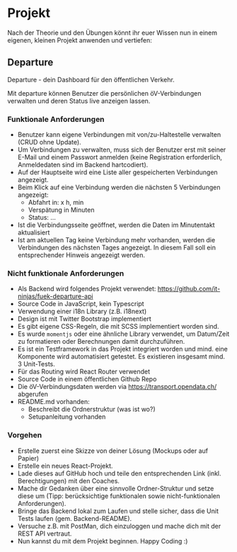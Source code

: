 # Projekt

Nach der Theorie und den Übungen könnt ihr euer Wissen nun in einem eigenen, kleinen Projekt anwenden und vertiefen:

## Departure

Departure - dein Dashboard für den öffentlichen Verkehr.

Mit departure können Benutzer die persönlichen öV-Verbindungen verwalten und deren Status live anzeigen lassen.

### Funktionale Anforderungen

* Benutzer kann eigene Verbindungen mit von/zu-Haltestelle verwalten (CRUD ohne Update).
* Um Verbindungen zu verwalten, muss sich der Benutzer erst mit seiner E-Mail und einem Passwort anmelden (keine Registration erforderlich, Anmeldedaten sind im Backend hartcodiert).
* Auf der Hauptseite wird eine Liste aller gespeicherten Verbindungen angezeigt.
* Beim Klick auf eine Verbindung werden die nächsten 5 Verbindungen angezeigt:
  * Abfahrt in: x h, min
  * Verspätung in Minuten
  * Status: ...
* Ist die Verbindungsseite geöffnet, werden die Daten im Minutentakt aktualisiert
* Ist am aktuellen Tag keine Verbindung mehr vorhanden, werden die Verbindungen des nächsten Tages angezeigt. In diesem Fall soll ein entsprechender Hinweis angezeigt werden. 

### Nicht funktionale Anforderungen

* Als Backend wird folgendes Projekt verwendet: https://github.com/it-ninjas/fuek-departure-api
* Source Code in JavaScript, kein Typescript
* Verwendung einer i18n Library (z.B. i18next)
* Design ist mit Twitter Bootstrap implementiert
* Es gibt eigene CSS-Regeln, die mit SCSS implementiert worden sind.
* Es wurde `momentjs` oder eine ähnliche Library verwendet, um Datum/Zeit zu formatieren oder Berechnungen damit durchzuführen.
* Es ist ein Testframework in das Projekt integriert worden und mind. eine Komponente wird automatisiert getestet. Es existieren insgesamt mind. 3 Unit-Tests.
* Für das Routing wird React Router verwendet
* Source Code in einem öffentlichen Github Repo
* Die öV-Verbindungsdaten werden via https://transport.opendata.ch/ abgerufen
* README.md vorhanden:
  * Beschreibt die Ordnerstruktur (was ist wo?)
  * Setupanleitung vorhanden

### Vorgehen

* Erstelle zuerst eine Skizze von deiner Lösung (Mockups oder auf Papier)
* Erstelle ein neues React-Projekt.
* Lade dieses auf GitHub hoch und teile den entsprechenden Link (inkl. Berechtigungen) mit den Coaches.
* Mache dir Gedanken über eine sinnvolle Ordner-Struktur und setze diese um (Tipp: berücksichtige funktionalen sowie nicht-funktionalen Anforderungen).
* Bringe das Backend lokal zum Laufen und stelle sicher, dass die Unit Tests laufen (gem. Backend-README).
* Versuche z.B. mit PostMan, dich einzuloggen und mache dich mit der REST API vertraut.
* Nun kannst du mit dem Projekt beginnen. Happy Coding :)

